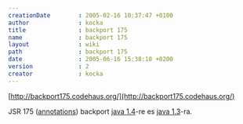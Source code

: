 ```yaml
---
creationDate        : 2005-02-16 10:37:47 +0100 
author              : kocka 
title               : backport 175 
name                : backport 175 
layout              : wiki 
path                : backport 175 
date                : 2005-06-16 15:38:10 +0200 
version             : 2 
creator             : kocka 
---
```

[http://backport175.codehaus.org/](http://backport175.codehaus.org/)

JSR 175 ([annotations](annotations.html)) backport  [java 1.4](java%201.4.html)-re es [java 1.3](Missing.html)-ra.
